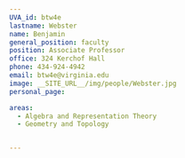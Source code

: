 ```yaml
---
UVA_id: btw4e
lastname: Webster
name: Benjamin
general_position: faculty
position: Associate Professor
office: 324 Kerchof Hall
phone: 434-924-4942
email: btw4e@virginia.edu
image: __SITE_URL__/img/people/Webster.jpg
personal_page:

areas:
  - Algebra and Representation Theory
  - Geometry and Topology


---
```

